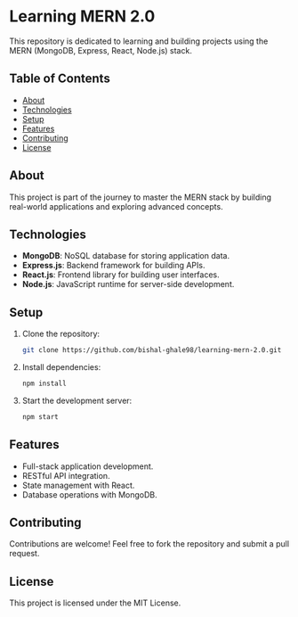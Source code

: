 # Learning MERN 2.0

This repository is dedicated to learning and building projects using the MERN (MongoDB, Express, React, Node.js) stack.

## Table of Contents
- [About](#about)
- [Technologies](#technologies)
- [Setup](#setup)
- [Features](#features)
- [Contributing](#contributing)
- [License](#license)

## About
This project is part of the journey to master the MERN stack by building real-world applications and exploring advanced concepts.

## Technologies
- **MongoDB**: NoSQL database for storing application data.
- **Express.js**: Backend framework for building APIs.
- **React.js**: Frontend library for building user interfaces.
- **Node.js**: JavaScript runtime for server-side development.

## Setup
1. Clone the repository:
    ```bash
    git clone https://github.com/bishal-ghale98/learning-mern-2.0.git
    ```
2. Install dependencies:
    ```bash
    npm install
    ```
3. Start the development server:
    ```bash
    npm start
    ```

## Features
- Full-stack application development.
- RESTful API integration.
- State management with React.
- Database operations with MongoDB.

## Contributing
Contributions are welcome! Feel free to fork the repository and submit a pull request.

## License
This project is licensed under the MIT License.